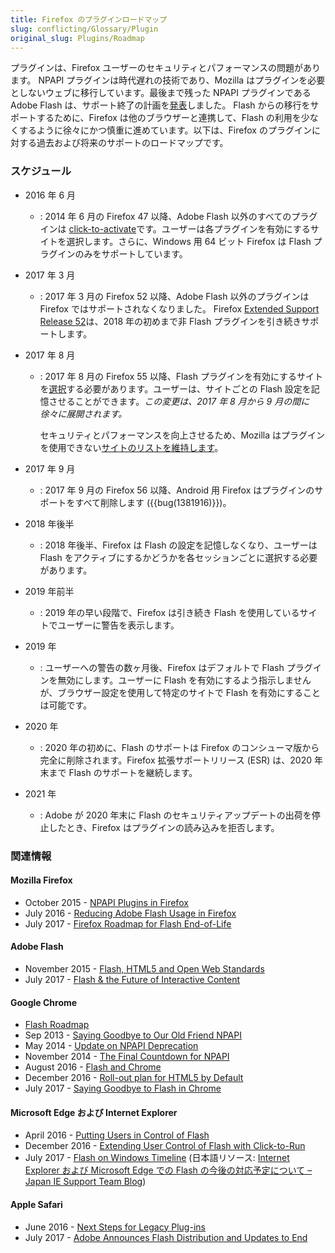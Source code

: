 ```yaml
---
title: Firefox のプラグインロードマップ
slug: conflicting/Glossary/Plugin
original_slug: Plugins/Roadmap
---
```

プラグインは、Firefox ユーザーのセキュリティとパフォーマンスの問題があります。 NPAPI プラグインは時代遅れの技術であり、Mozilla はプラグインを必要としないウェブに移行しています。最後まで残った NPAPI プラグインである Adobe Flash は、サポート終了の計画を[発表](http://blogs.adobe.com/conversations/2017/07/adobe-flash-update.html)しました。 Flash からの移行をサポートするために、Firefox は他のブラウザーと連携して、Flash の利用を少なくするように徐々にかつ慎重に進めています。以下は、Firefox のプラグインに対する過去および将来のサポートのロードマップです。

### スケジュール

- 2016 年 6 月
  - : 2014 年 6 月の Firefox 47 以降、Adobe Flash 以外のすべてのプラグインは [click-to-activate](/ja/docs/Plugins/Flash_Activation:_Browser_Comparison)です。ユーザーは各プラグインを有効にするサイトを選択します。さらに、Windows 用 64 ビット Firefox は Flash プラグインのみをサポートしています。
- 2017 年 3 月
  - : 2017 年 3 月の Firefox 52 以降、Adobe Flash 以外のプラグインは Firefox ではサポートされなくなりました。 Firefox [Extended Support Release 52](https://www.mozilla.org/ja/firefox/organizations/faq/)は、2018 年の初めまで非 Flash プラグインを引き続きサポートします。
- 2017 年 8 月

  - : 2017 年 8 月の Firefox 55 以降、Flash プラグインを有効にするサイトを[選択](/ja/docs/Plugins/Flash_Activation:_Browser_Comparison)する必要があります。ユーザーは、サイトごとの Flash 設定を記憶させることができます。_この変更は、2017 年 8 月から 9 月の間に徐々に展開されます。_

    セキュリティとパフォーマンスを向上させるため、Mozilla はプラグインを使用できない[サイトのリストを維持します](/ja/docs/Plugins/Blocking_By_Domain)。

- 2017 年 9 月
  - : 2017 年 9 月の Firefox 56 以降、Android 用 Firefox はプラグインのサポートをすべて削除します ({{bug(1381916)}})。
- 2018 年後半
  - : 2018 年後半、Firefox は Flash の設定を記憶しなくなり、ユーザーは Flash をアクティブにするかどうかを各セッションごとに選択する必要があります。
- 2019 年前半
  - : 2019 年の早い段階で、Firefox は引き続き Flash を使用しているサイトでユーザーに警告を表示します。
- 2019 年
  - : ユーザーへの警告の数ヶ月後、Firefox はデフォルトで Flash プラグインを無効にします。ユーザーに Flash を有効にするよう指示しませんが、ブラウザー設定を使用して特定のサイトで Flash を有効にすることは可能です。
- 2020 年
  - : 2020 年の初めに、Flash のサポートは Firefox のコンシューマ版から完全に削除されます。Firefox 拡張サポートリリース (ESR) は、2020 年末まで Flash のサポートを継続します。
- 2021 年
  - : Adobe が 2020 年末に Flash のセキュリティアップデートの出荷を停止したとき、Firefox はプラグインの読み込みを拒否します。

### 関連情報

#### Mozilla Firefox

- October 2015 - [NPAPI Plugins in Firefox](https://blog.mozilla.org/futurereleases/2015/10/08/npapi-plugins-in-firefox/)
- July 2016 - [Reducing Adobe Flash Usage in Firefox](https://blog.mozilla.org/futurereleases/2016/07/20/reducing-adobe-flash-usage-in-firefox/)
- July 2017 - [Firefox Roadmap for Flash End-of-Life](https://blog.mozilla.org/futurereleases/2017/07/25/firefox-roadmap-flash-end-life/)

#### Adobe Flash

- November 2015 - [Flash, HTML5 and Open Web Standards](https://blogs.adobe.com/conversations/2015/11/flash-html5-and-open-web-standards.html)
- July 2017 - [Flash & the Future of Interactive Content](http://blogs.adobe.com/conversations/2017/07/adobe-flash-update.html)

#### Google Chrome

- [Flash Roadmap](https://sites.google.com/a/chromium.org/dev/flash-roadmap)
- Sep 2013 - [Saying Goodbye to Our Old Friend NPAPI](https://blog.chromium.org/2013/09/saying-goodbye-to-our-old-friend-npapi.html)
- May 2014 - [Update on NPAPI Deprecation](https://blog.chromium.org/2014/05/update-on-npapi-deprecation.html)
- November 2014 - [The Final Countdown for NPAPI](https://blog.chromium.org/2014/11/the-final-countdown-for-npapi.html)
- August 2016 - [Flash and Chrome](https://blog.google/products/chrome/flash-and-chrome/)
- December 2016 - [Roll-out plan for HTML5 by Default](https://blog.chromium.org/2016/12/roll-out-plan-for-html5-by-default.html)
- July 2017 - [Saying Goodbye to Flash in Chrome](https://www.blog.google/products/chrome/saying-goodbye-flash-chrome/)

#### Microsoft Edge および Internet Explorer

- April 2016 - [Putting Users in Control of Flash](https://blogs.windows.com/msedgedev/2016/04/07/putting-users-in-control-of-flash/)
- December 2016 - [Extending User Control of Flash with Click-to-Run](https://blogs.windows.com/msedgedev/2016/12/14/edge-flash-click-run/)
- July 2017 - [Flash on Windows Timeline](https://blogs.windows.com/msedgedev/2017/07/25/flash-on-windows-timeline/) (日本語リソース: [Internet Explorer および Microsoft Edge での Flash の今後の対応予定について – Japan IE Support Team Blog](https://blogs.technet.microsoft.com/jpieblog/2018/03/23/flash-roadmap/))

#### Apple Safari

- June 2016 - [Next Steps for Legacy Plug-ins](https://webkit.org/blog/6589/next-steps-for-legacy-plug-ins/)
- July 2017 - [Adobe Announces Flash Distribution and Updates to End](https://webkit.org/blog/7839/adobe-announces-flash-distribution-and-updates-to-end/)
